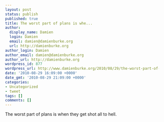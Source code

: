 ```yaml
---
layout: post
status: publish
published: true
title: The worst part of plans is whe...
author:
  display_name: Damien
  login: Damien
  email: damien@damienburke.org
  url: http://damienburke.org
author_login: Damien
author_email: damien@damienburke.org
author_url: http://damienburke.org
wordpress_id: 877
wordpress_url: http://www.damienburke.org/2010/08/29/the-worst-part-of-plans-is-whe/
date: '2010-08-29 16:09:00 +0000'
date_gmt: '2010-08-29 21:09:00 +0000'
categories:
- Uncategorized
- tweet
tags: []
comments: []
---
```

<p>The worst part of plans is when they get shot all to hell.</p>
